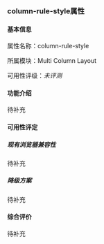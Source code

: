 ### column-rule-style属性

#### 基本信息

属性名称：column-rule-style

所属模块：Multi Column Layout

可用性评级：*未评测*

#### 功能介绍

待补充

#### 可用性评定

##### 现有浏览器兼容性

待补充

##### 降级方案

待补充

#### 综合评价

待补充